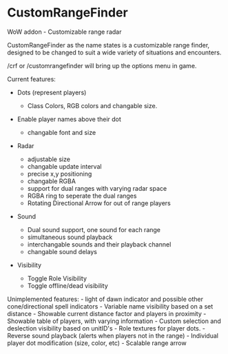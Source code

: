 # CustomRangeFinder
WoW addon - Customizable range radar

CustomRangeFinder as the name states is a customizable range finder, designed to be changed to suit a wide variety of situations and encounters.

/crf or /customrangefinder will bring up the options menu in game.

Current features:
  - Dots (represent players)
    - Class Colors, RGB colors and changable size.
  
  - Enable player names above their dot
    - changable font and size
  
  - Radar
    - adjustable size
    - changable update interval
    - precise x,y positioning
    - changable RGBA
    - support for dual ranges with varying radar space
    - RGBA ring to seperate the dual ranges
    - Rotating Directional Arrow for out of range players
    
  - Sound
    - Dual sound support, one sound for each range
    - simultaneous sound playback
    - interchangable sounds and their playback channel
    - changable sound delays
    
  - Visibility
    - Toggle Role Visibility
    - Toggle offline/dead visibility
  
  
  Unimplemented features:
    - light of dawn indicator and possible other cone/directional spell indicators
    - Variable name visibility based on a set distance
	- Showable current distance factor and players in proximity 
    - Showable table of players, with varying information
    - Custom selection and deslection visibility based on unitID's
    - Role textures for player dots.
    - Reverse sound playback (alerts when players not in the range)
    - Individual player dot modification (size, color, etc)
    - Scalable range arrow
    
  
